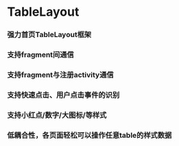 # TableLayout
### 强力首页TableLayout框架
### 支持fragment间通信
### 支持fragment与注册activity通信
### 支持快速点击、用户点击事件的识别
### 支持小红点/数字/大图标/等样式
### 低耦合性，各页面轻松可以操作任意table的样式数据
